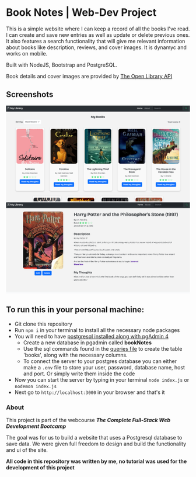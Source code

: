 # Book Notes | Web-Dev Project

This is a simple website where I can keep a record of all the books I've read. I can create and save new entries as well as update or delete previous ones. It also features a search functionality that will give me relevant information about books like description, reviews, and cover images. It is dynamyc and works on mobile.

Built with NodeJS, Bootstrap and PostgreSQL.

Book details and cover images are provided by [The Open Library API](https://openlibrary.org/developers/api)

## Screenshots

![Homepage](<public/assets/Captura de pantalla 2025-03-20 192019.png>)
![book-details page](<public/assets/Captura de pantalla 2025-03-20 192048.png>)

## To run this in your personal machine:

- Git clone this repository
- Run `npm i` in your terminal to install all the necessary node packages
- You will need to have [postgresql installed along with pgAdmin 4](https://www.postgresql.org/download)
  - Create a new database in pgadmin called **bookNotes**
  - Use the sql commands found in the [queries file](queries.sql) to create the table 'books', along with the necessary columns.
  - To connect the server to your postgres database you can either make a `.env` file to store your user, password, database name, host and port. Or simply write them inside the code
- Now you can start the server by typing in your terminal `node index.js` or `nodemon index.js`
- Next go to `http://localhost:3000` in your browser and that's it

### About

This project is part of the webcourse **_The Complete Full-Stack Web Development Bootcamp_**

The goal was for us to build a website that uses a Postgresql database to save data. We were given full freedom to design and build the functionality and ui of the site.

**All code in this repository was written by me, no tutorial was used for the development of this project**
